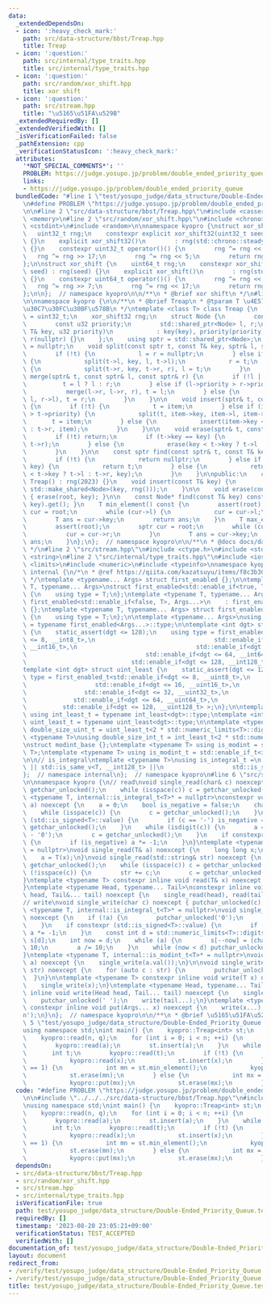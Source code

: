 ```yaml
---
data:
  _extendedDependsOn:
  - icon: ':heavy_check_mark:'
    path: src/data-structure/bbst/Treap.hpp
    title: Treap
  - icon: ':question:'
    path: src/internal/type_traits.hpp
    title: src/internal/type_traits.hpp
  - icon: ':question:'
    path: src/random/xor_shift.hpp
    title: xor shift
  - icon: ':question:'
    path: src/stream.hpp
    title: "\u5165\u51FA\u529B"
  _extendedRequiredBy: []
  _extendedVerifiedWith: []
  _isVerificationFailed: false
  _pathExtension: cpp
  _verificationStatusIcon: ':heavy_check_mark:'
  attributes:
    '*NOT_SPECIAL_COMMENTS*': ''
    PROBLEM: https://judge.yosupo.jp/problem/double_ended_priority_queue
    links:
    - https://judge.yosupo.jp/problem/double_ended_priority_queue
  bundledCode: "#line 1 \"test/yosupo_judge/data_structure/Double-Ended_Priority_Queue.test.cpp\"\
    \n#define PROBLEM \"https://judge.yosupo.jp/problem/double_ended_priority_queue\"\
    \n\n#line 2 \"src/data-structure/bbst/Treap.hpp\"\n#include <cassert>\n#include\
    \ <memory>\n#line 2 \"src/random/xor_shift.hpp\"\n#include <chrono>\n#include\
    \ <cstdint>\n#include <random>\n\nnamespace kyopro {\nstruct xor_shift32 {\n \
    \   uint32_t rng;\n    constexpr explicit xor_shift32(uint32_t seed) : rng(seed)\
    \ {}\n    explicit xor_shift32()\n        : rng(std::chrono::steady_clock::now().time_since_epoch().count())\
    \ {}\n    constexpr uint32_t operator()() {\n        rng ^= rng << 13;\n     \
    \   rng ^= rng >> 17;\n        rng ^= rng << 5;\n        return rng;\n    }\n\
    };\n\nstruct xor_shift {\n    uint64_t rng;\n    constexpr xor_shift(uint64_t\
    \ seed) : rng(seed) {}\n    explicit xor_shift()\n        : rng(std::chrono::steady_clock::now().time_since_epoch().count())\
    \ {}\n    constexpr uint64_t operator()() {\n        rng ^= rng << 13;\n     \
    \   rng ^= rng >> 7;\n        rng ^= rng << 17;\n        return rng;\n    }\n\
    };\n\n};  // namespace kyopro\n\n/**\n * @brief xor shift\n */\n#line 5 \"src/data-structure/bbst/Treap.hpp\"\
    \n\nnamespace kyopro {\n\n/**\n * @brief Treap\n * @tparam T \u4E57\u305B\u308B\
    \u30C7\u30FC\u30BF\u578B\n */\ntemplate <class T> class Treap {\n    using u32\
    \ = uint32_t;\n    xor_shift32 rng;\n    struct Node {\n        const T key;\n\
    \        const u32 priority;\n        std::shared_ptr<Node> l, r;\n        Node(const\
    \ T& key, u32 priority)\n            : key(key), priority(priority), l(nullptr),\
    \ r(nullptr) {}\n    };\n    using sptr = std::shared_ptr<Node>;\n    sptr root\
    \ = nullptr;\n    void split(const sptr t, const T& key, sptr& l, sptr& r) {\n\
    \        if (!t) {\n            l = r = nullptr;\n        } else if (key < t->key)\
    \ {\n            split(t->l, key, l, t->l);\n            r = t;\n        } else\
    \ {\n            split(t->r, key, t->r, r), l = t;\n        }\n    }\n\n    void\
    \ merge(sptr& t, const sptr& l, const sptr& r) {\n        if (!l || !r) {\n  \
    \          t = l ? l : r;\n        } else if (l->priority > r->priority) {\n \
    \           merge(l->r, l->r, r), t = l;\n        } else {\n            merge(r->l,\
    \ l, r->l), t = r;\n        }\n    }\n\n    void insert(sptr& t, const sptr& item)\
    \ {\n        if (!t) {\n            t = item;\n        } else if (item->priority\
    \ > t->priority) {\n            split(t, item->key, item->l, item->r);\n     \
    \       t = item;\n        } else {\n            insert(item->key < t->key ? t->l\
    \ : t->r, item);\n        }\n    }\n\n    void erase(sptr& t, const T& key) {\n\
    \        if (!t) return;\n        if (t->key == key) {\n            merge(t, t->l,\
    \ t->r);\n        } else {\n            erase(key < t->key ? t->l : t->r, key);\n\
    \        }\n    }\n\n    const sptr find(const sptr& t, const T& key) const {\n\
    \        if (!t) {\n            return nullptr;\n        } else if (t->key ==\
    \ key) {\n            return t;\n        } else {\n            return find(key\
    \ < t->key ? t->l : t->r, key);\n        }\n    }\n\npublic:\n    constexpr explicit\
    \ Treap() : rng(2023) {}\n    void insert(const T& key) {\n        insert(root,\
    \ std::make_shared<Node>(key, rng()));\n    }\n\n    void erase(const T& key)\
    \ { erase(root, key); }\n\n    const Node* find(const T& key) const { return find(root,\
    \ key).get(); }\n    T min_element() const {\n        assert(root);\n        sptr\
    \ cur = root;\n        while (cur->l) {\n            cur = cur->l;\n        }\n\
    \        T ans = cur->key;\n        return ans;\n    }\n    T max_element() {\n\
    \        assert(root);\n        sptr cur = root;\n        while (cur->r) {\n \
    \           cur = cur->r;\n        }\n        T ans = cur->key;\n        return\
    \ ans;\n    }\n};\n};  // namespace kyopro\n\n/**\n * @docs docs/data-structure/bbst/Treap.md\n\
    \ */\n#line 2 \"src/stream.hpp\"\n#include <ctype.h>\n#include <stdio.h>\n#include\
    \ <string>\n#line 2 \"src/internal/type_traits.hpp\"\n#include <iostream>\n#include\
    \ <limits>\n#include <numeric>\n#include <typeinfo>\nnamespace kyopro {\nnamespace\
    \ internal {\n/*\n * @ref https://qiita.com/kazatsuyu/items/f8c3b304e7f8b35263d8\n\
    \ */\ntemplate <typename... Args> struct first_enabled {};\n\ntemplate <typename\
    \ T, typename... Args>\nstruct first_enabled<std::enable_if<true, T>, Args...>\
    \ {\n    using type = T;\n};\ntemplate <typename T, typename... Args>\nstruct\
    \ first_enabled<std::enable_if<false, T>, Args...>\n    : first_enabled<Args...>\
    \ {};\ntemplate <typename T, typename... Args> struct first_enabled<T, Args...>\
    \ {\n    using type = T;\n};\n\ntemplate <typename... Args>\nusing first_enabled_t\
    \ = typename first_enabled<Args...>::type;\n\ntemplate <int dgt> struct int_least\
    \ {\n    static_assert(dgt <= 128);\n    using type = first_enabled_t<std::enable_if<dgt\
    \ <= 8, __int8_t>,\n                                 std::enable_if<dgt <= 16,\
    \ __int16_t>,\n                                 std::enable_if<dgt <= 32, __int32_t>,\n\
    \                                 std::enable_if<dgt <= 64, __int64_t>,\n    \
    \                             std::enable_if<dgt <= 128, __int128_t> >;\n};\n\
    template <int dgt> struct uint_least {\n    static_assert(dgt <= 128);\n    using\
    \ type = first_enabled_t<std::enable_if<dgt <= 8, __uint8_t>,\n              \
    \                   std::enable_if<dgt <= 16, __uint16_t>,\n                 \
    \                std::enable_if<dgt <= 32, __uint32_t>,\n                    \
    \             std::enable_if<dgt <= 64, __uint64_t>,\n                       \
    \          std::enable_if<dgt <= 128, __uint128_t> >;\n};\n\ntemplate <int dgt>\
    \ using int_least_t = typename int_least<dgt>::type;\ntemplate <int dgt> using\
    \ uint_least_t = typename uint_least<dgt>::type;\n\ntemplate <typename T>\nusing\
    \ double_size_uint_t = uint_least_t<2 * std::numeric_limits<T>::digits>;\n\ntemplate\
    \ <typename T>\nusing double_size_int_t = int_least_t<2 * std::numeric_limits<T>::digits>;\n\
    \nstruct modint_base {};\ntemplate <typename T> using is_modint = std::is_base_of<modint_base,\
    \ T>;\ntemplate <typename T> using is_modint_t = std::enable_if_t<is_modint<T>::value>;\n\
    \n\n// is_integral\ntemplate <typename T>\nusing is_integral_t =\n    std::enable_if_t<std::is_integral_v<T>\
    \ || std::is_same_v<T, __int128_t> ||\n                   std::is_same_v<T, __uint128_t>>;\n\
    };  // namespace internal\n};  // namespace kyopro\n#line 6 \"src/stream.hpp\"\
    \n\nnamespace kyopro {\n// read\nvoid single_read(char& c) noexcept {\n    c =\
    \ getchar_unlocked();\n    while (isspace(c)) c = getchar_unlocked();\n}\ntemplate\
    \ <typename T, internal::is_integral_t<T>* = nullptr>\nconstexpr void single_read(T&\
    \ a) noexcept {\n    a = 0;\n    bool is_negative = false;\n    char c = getchar_unlocked();\n\
    \    while (isspace(c)) {\n        c = getchar_unlocked();\n    }\n    if constexpr\
    \ (std::is_signed<T>::value) {\n        if (c == '-') is_negative = true, c =\
    \ getchar_unlocked();\n    }\n    while (isdigit(c)) {\n        a = 10 * a + (c\
    \ - '0');\n        c = getchar_unlocked();\n    }\n    if constexpr (std::is_signed<T>::value)\
    \ {\n        if (is_negative) a *= -1;\n    }\n}\ntemplate <typename T, internal::is_modint_t<T>*\
    \ = nullptr>\nvoid single_read(T& a) noexcept {\n    long long x;\n    single_read(x);\n\
    \    a = T(x);\n}\nvoid single_read(std::string& str) noexcept {\n    char c =\
    \ getchar_unlocked();\n    while (isspace(c)) c = getchar_unlocked();\n    while\
    \ (!isspace(c)) {\n        str += c;\n        c = getchar_unlocked();\n    }\n\
    }\ntemplate <typename T> constexpr inline void read(T& x) noexcept {\n    single_read(x);\n\
    }\ntemplate <typename Head, typename... Tail>\nconstexpr inline void read(Head&\
    \ head, Tail&... tail) noexcept {\n    single_read(head), read(tail...);\n}\n\n\
    // write\nvoid single_write(char c) noexcept { putchar_unlocked(c); }\ntemplate\
    \ <typename T, internal::is_integral_t<T>* = nullptr>\nvoid single_write(T a)\
    \ noexcept {\n    if (!a) {\n        putchar_unlocked('0');\n        return;\n\
    \    }\n    if constexpr (std::is_signed<T>::value) {\n        if (a < 0) putchar_unlocked('-'),\
    \ a *= -1;\n    }\n    const int d = std::numeric_limits<T>::digits10;\n    char\
    \ s[d];\n    int now = d;\n    while (a) {\n        s[--now] = (char)'0' + a %\
    \ 10;\n        a /= 10;\n    }\n    while (now < d) putchar_unlocked(s[now++]);\n\
    }\ntemplate <typename T, internal::is_modint_t<T>* = nullptr>\nvoid single_write(T\
    \ a) noexcept {\n    single_write(a.val());\n}\n\nvoid single_write(const std::string&\
    \ str) noexcept {\n    for (auto c : str) {\n        putchar_unlocked(c);\n  \
    \  }\n}\n\ntemplate <typename T> constexpr inline void write(T x) noexcept {\n\
    \    single_write(x);\n}\ntemplate <typename Head, typename... Tail>\nconstexpr\
    \ inline void write(Head head, Tail... tail) noexcept {\n    single_write(head);\n\
    \    putchar_unlocked(' ');\n    write(tail...);\n}\ntemplate <typename... Args>\
    \ constexpr inline void put(Args... x) noexcept {\n    write(x...);\n    putchar_unlocked('\\\
    n');\n}\n};  // namespace kyopro\n\n/**\n * @brief \u5165\u51FA\u529B\n */\n#line\
    \ 5 \"test/yosupo_judge/data_structure/Double-Ended_Priority_Queue.test.cpp\"\n\
    using namespace std;\nint main() {\n    kyopro::Treap<int> st;\n    int n, q;\n\
    \    kyopro::read(n, q);\n    for (int i = 0; i < n; ++i) {\n        int a;\n\
    \        kyopro::read(a);\n        st.insert(a);\n    }\n    while (q--) {\n \
    \       int t;\n        kyopro::read(t);\n        if (!t) {\n            int x;\n\
    \            kyopro::read(x);\n            st.insert(x);\n        } else if (t\
    \ == 1) {\n            int mn = st.min_element();\n            kyopro::put(mn);\n\
    \            st.erase(mn);\n        } else {\n            int mx = st.max_element();\n\
    \            kyopro::put(mx);\n            st.erase(mx);\n        }\n    }\n}\n"
  code: "#define PROBLEM \"https://judge.yosupo.jp/problem/double_ended_priority_queue\"\
    \n\n#include \"../../../src/data-structure/bbst/Treap.hpp\"\n#include \"../../../src/stream.hpp\"\
    \nusing namespace std;\nint main() {\n    kyopro::Treap<int> st;\n    int n, q;\n\
    \    kyopro::read(n, q);\n    for (int i = 0; i < n; ++i) {\n        int a;\n\
    \        kyopro::read(a);\n        st.insert(a);\n    }\n    while (q--) {\n \
    \       int t;\n        kyopro::read(t);\n        if (!t) {\n            int x;\n\
    \            kyopro::read(x);\n            st.insert(x);\n        } else if (t\
    \ == 1) {\n            int mn = st.min_element();\n            kyopro::put(mn);\n\
    \            st.erase(mn);\n        } else {\n            int mx = st.max_element();\n\
    \            kyopro::put(mx);\n            st.erase(mx);\n        }\n    }\n}"
  dependsOn:
  - src/data-structure/bbst/Treap.hpp
  - src/random/xor_shift.hpp
  - src/stream.hpp
  - src/internal/type_traits.hpp
  isVerificationFile: true
  path: test/yosupo_judge/data_structure/Double-Ended_Priority_Queue.test.cpp
  requiredBy: []
  timestamp: '2023-08-20 23:05:21+09:00'
  verificationStatus: TEST_ACCEPTED
  verifiedWith: []
documentation_of: test/yosupo_judge/data_structure/Double-Ended_Priority_Queue.test.cpp
layout: document
redirect_from:
- /verify/test/yosupo_judge/data_structure/Double-Ended_Priority_Queue.test.cpp
- /verify/test/yosupo_judge/data_structure/Double-Ended_Priority_Queue.test.cpp.html
title: test/yosupo_judge/data_structure/Double-Ended_Priority_Queue.test.cpp
---
```

